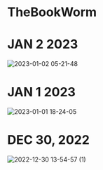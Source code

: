 # TheBookWorm
# JAN 2 2023
![2023-01-02 05-21-48](https://user-images.githubusercontent.com/90817505/210225065-e4953ecf-bc08-44f4-b22d-98b924eaea00.gif)


# JAN 1 2023
![2023-01-01 18-24-05](https://user-images.githubusercontent.com/90817505/210188406-ac84e733-39aa-4b28-8b76-bda6f8619350.gif)


# DEC 30, 2022
![2022-12-30 13-54-57 (1)](https://user-images.githubusercontent.com/90817505/210107895-119a9cf1-bf6a-4685-ba18-0c623e612c44.gif)
